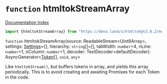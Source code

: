# `function` htmltokStreamArray

[Documentation Index](../README.md)

```ts
import {htmltokStreamArray} from "https://deno.land/x/htmltok@v2.0.2/mod.ts"
```

`function` htmltokStreamArray(source: ReadableStream\<Uint8Array>, settings: [Settings](../interface.Settings/README.md)=\{}, hierarchy: `string`\[]=\[], tabWidth: `number`=4, nLine: `number`=1, nColumn: `number`=1, decoder: TextDecoder=defaultDecoder): AsyncGenerator\<[Token](../class.Token/README.md)\[], `void`, `any`>

Like `htmltokStream()`, but buffers tokens in array, and yields this array periodically.
This is to avoid creating and awaiting Promises for each Token in the code.

